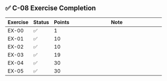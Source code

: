 ## ✅ C-08 Exercise Completion

| Exercise | Status | Points | Note                         |
|----------|--------|--------|------------------------------|
| EX-00    | ✅      | 1      | <img width="441" height="1"> |
| EX-01    | ✅      | 10     |                              |
| EX-02    | ✅      | 10     |                              |
| EX-03    | ✅      | 19     |                              |
| EX-04    | ✅      | 30     |                              |
| EX-05    | ✅      | 30     |                              |